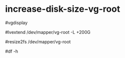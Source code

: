# increase-disk-size-vg-root

#vgdisplay

#lvextend /dev/mapper/vg-root -L +200G

#resize2fs /dev/mapper/vg-root

#df -h
